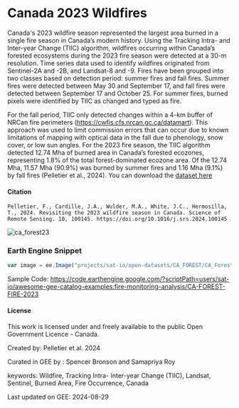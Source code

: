 # Canada 2023 Wildfires

Canada's 2023 wildfire season represented the largest area burned in a single fire season in Canada’s modern history. Using the Tracking Intra- and
Inter-year Change (TIIC) algorithm, wildfires occurring within Canada’s forested ecosystems during the 2023 fire season were detected at a 30-m
resolution. Time series data used to identify wildfires originated from Sentinel-2A and -2B, and Landsat-8 and -9. Fires have been grouped into two
classes based on detection period: summer fires and fall fires. Summer fires were detected between May 30 and September 17, and fall fires were
detected between September 17 and October 25. For summer fires, burned pixels were identified by TIIC as changed and typed as fire.

For the fall period, TIIC only detected changes within a 4-km buffer of NRCan fire perimeters (https://cwfis.cfs.nrcan.gc.ca/datamart). This
approach was used to limit commission errors that can occur due to known limitations of mapping with optical data in the fall due to phenology, snow
cover, or low sun angles. For the 2023 fire season, the TIIC algorithm detected 12.74 Mha of burned area in Canada’s forested ecozones, representing
1.8% of the total forest-dominated ecozone area. Of the 12.74 Mha, 11.57 Mha (90.9%) was burned by summer fires and 1.16 Mha (9.1%) by fall fires
(Pelletier et al., 2024). You can download the [dataset here](https://opendata.nfis.org/downloads/forest_change/CA_Forest_Fires_2023.zip)


#### Citation

```
Pelletier, F., Cardille, J.A., Wulder, M.A., White, J.C., Hermosilla, T., 2024. Revisiting the 2023 wildfire season in Canada. Science of Remote Sensing. 10, 100145. https://doi.org/10.1016/j.srs.2024.100145
```

![ca_forest23](https://github.com/user-attachments/assets/8856f1f0-752b-4718-8609-9495bbd66fb1)

### Earth Engine Snippet

```js
var image = ee.Image("projects/sat-io/open-datasets/CA_FOREST/CA_Forest_Wildfire_2023_Summer_Fall");
```

Sample Code: https://code.earthengine.google.com/?scriptPath=users/sat-io/awesome-gee-catalog-examples:fire-monitoring-analysis/CA-FOREST-FIRE-2023

#### License
This work is licensed under and freely available to the public Open Government Licence - Canada.

Created by: Pelletier et al. 2024

Curated in GEE by : Spencer Bronson and Samapriya Roy

keywords: Wildfire, Tracking Intra- Inter-year Change (TIIC), Landsat, Sentinel, Burned Area, Fire Occurrence, Canada

Last updated on GEE: 2024-08-29
